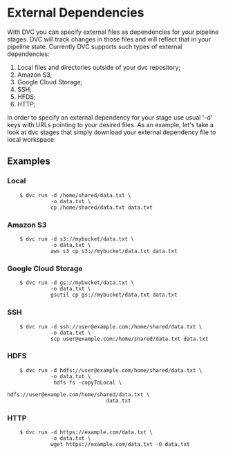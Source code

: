 # External Dependencies

With DVC you can specify external files as dependencies for your pipeline
stages. DVC will track changes in those files and will reflect that in your
pipeline state. Currently DVC supports such types of external dependencies:

1. Local files and directories outside of your dvc repository;
2. Amazon S3;
3. Google Cloud Storage;
4. SSH;
5. HFDS;
6. HTTP;

In order to specify an external dependency for your stage use usual '-d' keys
with URLs pointing to your desired files. As an example, let's take a look at
dvc stages that simply download your external dependency file to local
workspace:

## Examples

### Local

```dvc
    $ dvc run -d /home/shared/data.txt \
              -o data.txt \
              cp /home/shared/data.txt data.txt
```

### Amazon S3

```dvc
    $ dvc run -d s3://mybucket/data.txt \
              -o data.txt \
              aws s3 cp s3://mybucket/data.txt data.txt
```

### Google Cloud Storage

```dvc
    $ dvc run -d gs://mybucket/data.txt \
              -o data.txt \
              gsutil cp gs://mybucket/data.txt data.txt
```

### SSH

```dvc
    $ dvc run -d ssh://user@example.com:/home/shared/data.txt \
              -o data.txt \
              scp user@example.com:/home/shared/data.txt data.txt
```

### HDFS

```dvc
    $ dvc run -d hdfs://user@example.com/home/shared/data.txt \
              -o data.txt \
               hdfs fs -copyToLocal \
                                hdfs://user@example.com/home/shared/data.txt \
                                data.txt
```

### HTTP
```dvc
    $ dvc run -d https://example.com/data.txt \
              -o data.txt \
              wget https://example.com/data.txt -O data.txt
```
